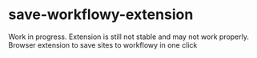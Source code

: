 # save-workflowy-extension
Work in progress. Extension is still not stable and may not work properly. Browser extension to save sites to workflowy in one click
